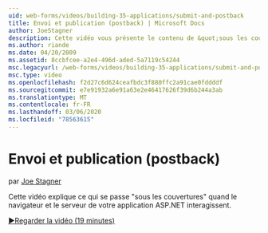 ```yaml
---
uid: web-forms/videos/building-35-applications/submit-and-postback
title: Envoi et publication (postback) | Microsoft Docs
author: JoeStagner
description: Cette vidéo vous présente le contenu de &quot;sous les couvertures&quot; lorsque le navigateur et le serveur de votre application ASP.NET interagissent.
ms.author: riande
ms.date: 04/20/2009
ms.assetid: 8ccbfcee-a2e4-496d-aded-5a7119c54244
msc.legacyurl: /web-forms/videos/building-35-applications/submit-and-postback
msc.type: video
ms.openlocfilehash: f2d27c6d624ceafbdc3f880ffc2a91cae0fddddf
ms.sourcegitcommit: e7e91932a6e91a63e2e46417626f39d6b244a3ab
ms.translationtype: MT
ms.contentlocale: fr-FR
ms.lasthandoff: 03/06/2020
ms.locfileid: "78563615"
---
```

# <a name="submit-and-postback"></a>Envoi et publication (postback)

par [Joe Stagner](https://github.com/JoeStagner)

Cette vidéo explique ce qui se passe &quot;sous les couvertures&quot; quand le navigateur et le serveur de votre application ASP.NET interagissent.

[&#9654;Regarder la vidéo (19 minutes)](https://channel9.msdn.com/Blogs/ASP-NET-Site-Videos/submit-and-postback)
